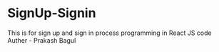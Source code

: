 # SignUp-Signin
This is for sign up and sign in process programming in React JS code 
<br>
Auther - Prakash Bagul
